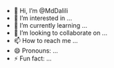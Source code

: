 - 👋 Hi, I’m @MdDalili
- 👀 I’m interested in ...
- 🌱 I’m currently learning ...
- 💞️ I’m looking to collaborate on ...
- 📫 How to reach me ...
- 😄 Pronouns: ...
- ⚡ Fun fact: ...

<!---
MdDalili/MdDalili is a ✨ special ✨ repository because its `README.md` (this file) appears on your GitHub profile.
You can click the Preview link to take a look at your changes.
--->
